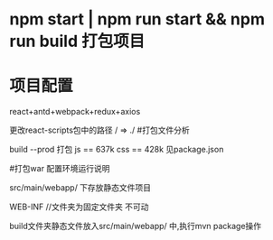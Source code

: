 # npm start | npm run start && npm run build 打包项目
#   项目配置
react+antd+webpack+redux+axios  

更改react-scripts包中的路径 / => ./
#打包文件分析

build --prod 打包      js == 637k     css == 428k
见package.json

#打包war 配置环境运行说明 

src/main/webapp/  下存放静态文件项目

WEB-INF  //文件夹为固定文件夹  不可动

build文件夹静态文件放入src/main/webapp/ 中,执行mvn package操作